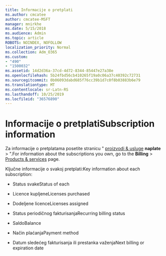 ```yaml
---
title: Informacije o pretplati
ms.author: cmcatee
author: cmcatee-MSFT
manager: mnirkhe
ms.date: 5/15/2018
ms.audience: Admin
ms.topic: article
ROBOTS: NOINDEX, NOFOLLOW
localization_priority: Normal
ms.collection: Adm_O365
ms.custom:
- "490"
- "1500032"
ms.assetid: 14d2d36a-37cd-4d72-8344-85447e27a38e
ms.openlocfilehash: 5b24fbd56cb410265f19a0c06a37c40392c72731
ms.sourcegitcommit: 0b06093dabd685f76cc39b1d7c0f8b03883b6e79
ms.translationtype: MT
ms.contentlocale: sr-Latn-RS
ms.lasthandoff: 10/25/2019
ms.locfileid: "36576890"
---
```

# <a name="subscription-information"></a><span data-ttu-id="0378e-102">Informacije o pretplati</span><span class="sxs-lookup"><span data-stu-id="0378e-102">Subscription information</span></span>

<span data-ttu-id="0378e-103">Za informacije o pretplatama posetite stranicu " [proizvodi & usluge](https://go.microsoft.com/fwlink/p/?linkid=842054) **naplate** \> ".</span><span class="sxs-lookup"><span data-stu-id="0378e-103">For information about the subscriptions you own, go to the **Billing** \> [Products & services](https://go.microsoft.com/fwlink/p/?linkid=842054) page.</span></span>
  
<span data-ttu-id="0378e-104">Ključne informacije o svakoj pretplati:</span><span class="sxs-lookup"><span data-stu-id="0378e-104">Key information about each subscription:</span></span>
  
- <span data-ttu-id="0378e-105">Status svake</span><span class="sxs-lookup"><span data-stu-id="0378e-105">Status of each</span></span>

- <span data-ttu-id="0378e-106">Licence kupljene</span><span class="sxs-lookup"><span data-stu-id="0378e-106">Licenses purchased</span></span>

- <span data-ttu-id="0378e-107">Dodeljene licence</span><span class="sxs-lookup"><span data-stu-id="0378e-107">Licenses assigned</span></span>

- <span data-ttu-id="0378e-108">Status periodičnog fakturisanja</span><span class="sxs-lookup"><span data-stu-id="0378e-108">Recurring billing status</span></span>

- <span data-ttu-id="0378e-109">Saldo</span><span class="sxs-lookup"><span data-stu-id="0378e-109">Balance</span></span>

- <span data-ttu-id="0378e-110">Način plaćanja</span><span class="sxs-lookup"><span data-stu-id="0378e-110">Payment method</span></span>

- <span data-ttu-id="0378e-111">Datum sledećeg fakturisanja ili prestanka važenja</span><span class="sxs-lookup"><span data-stu-id="0378e-111">Next billing or expiration date</span></span>